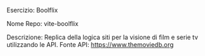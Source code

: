 Esercizio: Boolflix

Nome Repo: vite-boolflix

Descrizione:
Replica della logica siti per la visione di film e serie tv utilizzando le API.
Fonte API: https://www.themoviedb.org
